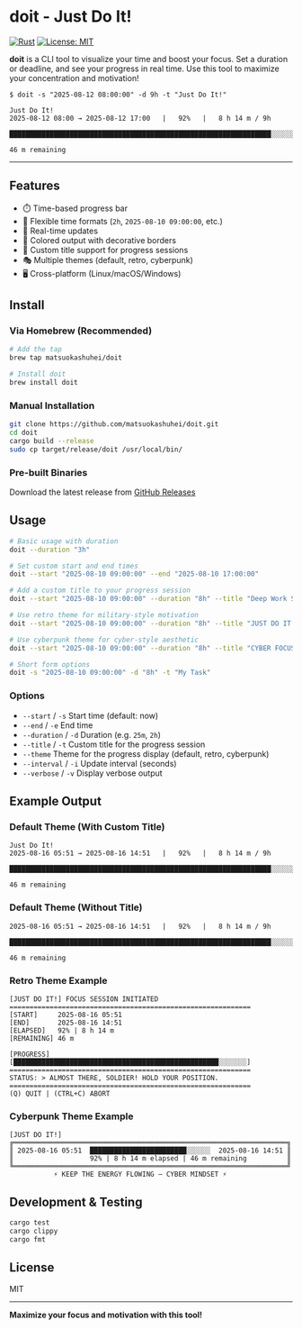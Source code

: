 # doit - Just Do It!

[![Rust](https://img.shields.io/badge/rust-1.70+-orange.svg)](https://www.rust-lang.org)
[![License: MIT](https://img.shields.io/badge/License-MIT-yellow.svg)](https://opensource.org/licenses/MIT)

**doit** is a CLI tool to visualize your time and boost your focus.
Set a duration or deadline, and see your progress in real time.
Use this tool to maximize your concentration and motivation!

```
$ doit -s "2025-08-12 08:00:00" -d 9h -t "Just Do It!"

Just Do It!
2025-08-12 08:00 → 2025-08-12 17:00   |   92%   |   8 h 14 m / 9h

█████████████████████████████████████████████████████████████████░░░░░░

46 m remaining
```
---

## Features

- ⏱️ Time-based progress bar
- 🎯 Flexible time formats (`2h`, `2025-08-10 09:00:00`, etc.)
- 🔄 Real-time updates
- 🎨 Colored output with decorative borders
- 📝 Custom title support for progress sessions
- 🎭 Multiple themes (default, retro, cyberpunk)
- 🖥️ Cross-platform (Linux/macOS/Windows)

## Install

### Via Homebrew (Recommended)

```bash
# Add the tap
brew tap matsuokashuhei/doit

# Install doit
brew install doit
```

### Manual Installation

```bash
git clone https://github.com/matsuokashuhei/doit.git
cd doit
cargo build --release
sudo cp target/release/doit /usr/local/bin/
```

### Pre-built Binaries

Download the latest release from [GitHub Releases](https://github.com/matsuokashuhei/doit/releases)

## Usage

```bash
# Basic usage with duration
doit --duration "3h"

# Set custom start and end times
doit --start "2025-08-10 09:00:00" --end "2025-08-10 17:00:00"

# Add a custom title to your progress session
doit --start "2025-08-10 09:00:00" --duration "8h" --title "Deep Work Session"

# Use retro theme for military-style motivation
doit --start "2025-08-10 09:00:00" --duration "8h" --title "JUST DO IT!" --theme retro

# Use cyberpunk theme for cyber-style aesthetic
doit --start "2025-08-10 09:00:00" --duration "8h" --title "CYBER FOCUS" --theme cyberpunk

# Short form options
doit -s "2025-08-10 09:00:00" -d "8h" -t "My Task"
```

### Options

- `--start` / `-s` Start time (default: now)
- `--end` / `-e` End time
- `--duration` / `-d` Duration (e.g. `25m`, `2h`)
- `--title` / `-t` Custom title for the progress session
- `--theme` Theme for the progress display (default, retro, cyberpunk)
- `--interval` / `-i` Update interval (seconds)
- `--verbose` / `-v` Display verbose output

## Example Output

### Default Theme (With Custom Title)

```
Just Do It!
2025-08-16 05:51 → 2025-08-16 14:51   |   92%   |   8 h 14 m / 9h

█████████████████████████████████████████████████████████████████░░░░░░

46 m remaining
```

### Default Theme (Without Title)

```
2025-08-16 05:51 → 2025-08-16 14:51   |   92%   |   8 h 14 m / 9h

█████████████████████████████████████████████████████████████████░░░░░░

46 m remaining
```

### Retro Theme Example

```
[JUST DO IT!] FOCUS SESSION INITIATED
============================================================
[START]     2025-08-16 05:51
[END]       2025-08-16 14:51
[ELAPSED]   92% | 8 h 14 m
[REMAINING] 46 m

[PROGRESS]
[███████████████████████████████████████████████████░░░░░░░]
============================================================
STATUS: > ALMOST THERE, SOLDIER! HOLD YOUR POSITION.
============================================================
(Q) QUIT | (CTRL+C) ABORT
```

### Cyberpunk Theme Example

```
[JUST DO IT!]
╔════════════════════════════════════════════════════════════════════╗
║ 2025-08-16 05:51  ████████████████████████░░░░░░  2025-08-16 14:51 ║
║                   92% | 8 h 14 m elapsed | 46 m remaining          ║
╚════════════════════════════════════════════════════════════════════╝
           ⚡ KEEP THE ENERGY FLOWING — CYBER MINDSET ⚡
```

## Development & Testing

```bash
cargo test
cargo clippy
cargo fmt
```

## License

MIT

---

**Maximize your focus and motivation with this tool!**
